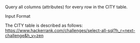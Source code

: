 Query all columns (attributes) for every row in the CITY table.

Input Format

The CITY table is described as follows:
https://www.hackerrank.com/challenges/select-all-sql?h_r=next-challenge&h_v=zen
